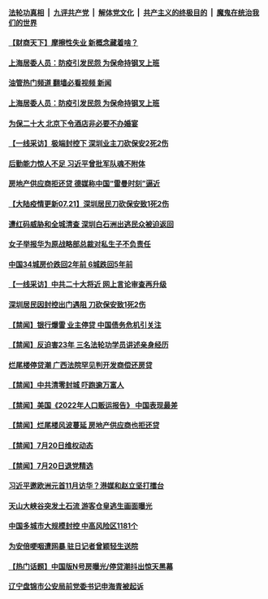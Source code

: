 ####  [法轮功真相](../../../../basic/blob/master/README.md?t=07211131) &nbsp;|&nbsp; [九评共产党](../../../../9ping.md/blob/master/README.md?t=07211131) &nbsp;|&nbsp; [解体党文化](../../../../jtdwh.md/blob/master/README.md?t=07211131)  &nbsp;|&nbsp; [共产主义的终极目的](../../../../gczydzjmd.md/blob/master/README.md?t=07211131) &nbsp;|&nbsp; [魔鬼在统治我们的世界](../../../../mgztzwmdsj.md/blob/master/README.md?t=07211131) 

#### [【财商天下】摩擦性失业 新概念藏着啥？](../pages/prog204/a103484001.md?t=07211131) 


#### [上海居委人员：防疫引发民怨 为保命持钢叉上班](../pages/prog204/a103483963.md?t=07211131) 
#### [油管热门频道 翻墙必看视频 新闻](http://45.76.130.85:81/youtube.html?07211131)
#### [上海居委人员：防疫引发民怨 为保命持钢叉上班](../pages/prog204/a103483963.md?t=07211131) 

#### [为保二十大 北京下令酒店非必要不办婚宴](../pages/prog204/a103483892.md?t=07211131) 

#### [【一线采访】极端封控下 深圳业主刀砍保安2死2伤](../pages/prog204/a103483894.md?t=07211131) 

#### [后勤能力惊人不足 习近平曾批军队魂不附体](../pages/prog204/a103483906.md?t=07211131) 

#### [房地产供应商拒还贷 德媒称中国“雷曼时刻”逼近](../pages/prog204/a103483838.md?t=07211131) 

#### [【大陆疫情更新07.21】深圳居民刀砍保安致1死2伤](../pages/prog204/a103480985.md?t=07211131) 

#### [遭红码威胁和全城清查 深圳白石洲出逃民众被迫返回](../pages/prog204/a103483754.md?t=07211131) 

#### [女子举报华为原战略部总裁对私生子不负责任](../pages/prog204/a103483753.md?t=07211131) 

#### [中国34城房价跌回2年前 6城跌回5年前](../pages/prog204/a103483691.md?t=07211131) 

#### [【一线采访】中共二十大将近 网上言论审查再升级](../pages/prog204/a103483646.md?t=07211131) 

#### [深圳居民因封控出门遇阻 刀砍保安致1死2伤](../pages/prog204/a103483665.md?t=07211131) 


#### [【禁闻】银行爆雷 业主停贷 中国债务危机引关注](../pages/prog204/a103483527.md?t=07211131) 

#### [【禁闻】反迫害23年 三名法轮功学员讲述亲身经历](../pages/prog204/a103483511.md?t=07211131) 

#### [烂尾楼停贷潮 广西法院罕见判开发商偿还房贷](../pages/prog204/a103483486.md?t=07211131) 

#### [【禁闻】中共清零封城 吓跑逾万富人](../pages/prog204/a103483498.md?t=07211131) 

#### [【禁闻】美国《2022年人口贩运报告》 中国表现最差](../pages/prog204/a103483496.md?t=07211131) 


#### [【禁闻】烂尾楼风波蔓延 房地产供应商也拒还贷](../pages/prog204/a103483491.md?t=07211131) 

#### [【禁闻】7月20日维权动态](../pages/prog204/a103483487.md?t=07211131) 

#### [【禁闻】7月20日退党精选](../pages/prog204/a103483489.md?t=07211131) 

#### [习近平邀欧洲元首11月访华？港媒和赵立坚打擂台](../pages/prog204/a103482577.md?t=07211131) 

#### [天山大峡谷突发土石流 游客仓皇逃生画面曝光](../pages/prog204/a103483449.md?t=07211131) 

#### [中国多城市大规模封控 中高风险区1181个](../pages/prog204/a103483324.md?t=07211131) 

#### [为安倍哽咽遭网暴 驻日记者曾颖轻生送院](../pages/prog204/a103483316.md?t=07211131) 

#### [【热门话题】中国版N号房曝光/停贷潮抖出惊天黑幕](../pages/prog204/a103483296.md?t=07211131) 

#### [辽宁盘锦市公安局前党委书记申海青被起诉](../pages/prog204/a103483266.md?t=07211131) 


<img src='http://gfw-breaker.win/goodnews/indexes/prog204.md' width='0px' height='0px'/>
